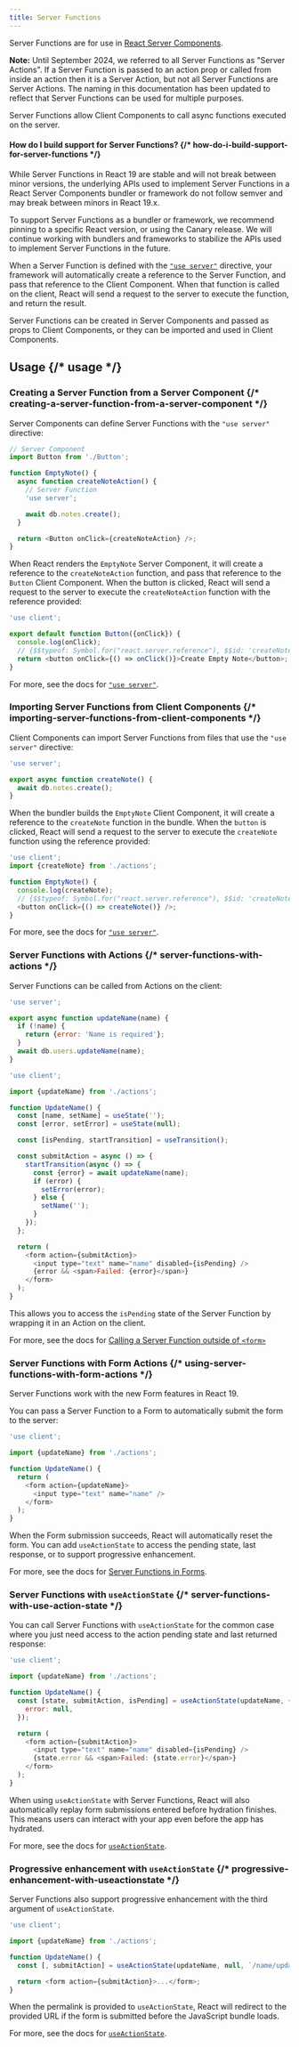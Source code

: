 ```yaml
---
title: Server Functions
---
```


<RSC>

Server Functions are for use in [React Server Components](/reference/rsc/server-components).

**Note:** Until September 2024, we referred to all Server Functions as "Server Actions". If a Server Function is passed to an action prop or called from inside an action then it is a Server Action, but not all Server Functions are Server Actions. The naming in this documentation has been updated to reflect that Server Functions can be used for multiple purposes.

</RSC>

<Intro>

Server Functions allow Client Components to call async functions executed on the server.

</Intro>

<InlineToc />

<Note>

#### How do I build support for Server Functions? {/* how-do-i-build-support-for-server-functions */}

While Server Functions in React 19 are stable and will not break between minor versions, the underlying APIs used to implement Server Functions in a React Server Components bundler or framework do not follow semver and may break between minors in React 19.x.

To support Server Functions as a bundler or framework, we recommend pinning to a specific React version, or using the Canary release. We will continue working with bundlers and frameworks to stabilize the APIs used to implement Server Functions in the future.

</Note>

When a Server Function is defined with the [`"use server"`](/reference/rsc/use-server) directive, your framework will automatically create a reference to the Server Function, and pass that reference to the Client Component. When that function is called on the client, React will send a request to the server to execute the function, and return the result.

Server Functions can be created in Server Components and passed as props to Client Components, or they can be imported and used in Client Components.

## Usage {/* usage */}

### Creating a Server Function from a Server Component {/* creating-a-server-function-from-a-server-component */}

Server Components can define Server Functions with the `"use server"` directive:

```js [[2, 7, "'use server'"], [1, 5, "createNoteAction"], [1, 12, "createNoteAction"]]
// Server Component
import Button from './Button';

function EmptyNote() {
  async function createNoteAction() {
    // Server Function
    'use server';

    await db.notes.create();
  }

  return <Button onClick={createNoteAction} />;
}
```

When React renders the `EmptyNote` Server Component, it will create a reference to the `createNoteAction` function, and pass that reference to the `Button` Client Component. When the button is clicked, React will send a request to the server to execute the `createNoteAction` function with the reference provided:

```js {5}
'use client';

export default function Button({onClick}) {
  console.log(onClick);
  // {$$typeof: Symbol.for("react.server.reference"), $$id: 'createNoteAction'}
  return <button onClick={() => onClick()}>Create Empty Note</button>;
}
```

For more, see the docs for [`"use server"`](/reference/rsc/use-server).

### Importing Server Functions from Client Components {/* importing-server-functions-from-client-components */}

Client Components can import Server Functions from files that use the `"use server"` directive:

```js [[1, 3, "createNote"]]
'use server';

export async function createNote() {
  await db.notes.create();
}
```

When the bundler builds the `EmptyNote` Client Component, it will create a reference to the `createNote` function in the bundle. When the `button` is clicked, React will send a request to the server to execute the `createNote` function using the reference provided:

```js [[1, 2, "createNote"], [1, 5, "createNote"], [1, 7, "createNote"]]
'use client';
import {createNote} from './actions';

function EmptyNote() {
  console.log(createNote);
  // {$$typeof: Symbol.for("react.server.reference"), $$id: 'createNote'}
  <button onClick={() => createNote()} />;
}
```

For more, see the docs for [`"use server"`](/reference/rsc/use-server).

### Server Functions with Actions {/* server-functions-with-actions */}

Server Functions can be called from Actions on the client:

```js [[1, 3, "updateName"]]
'use server';

export async function updateName(name) {
  if (!name) {
    return {error: 'Name is required'};
  }
  await db.users.updateName(name);
}
```

```js [[1, 3, "updateName"], [1, 13, "updateName"], [2, 11, "submitAction"],  [2, 23, "submitAction"]]
'use client';

import {updateName} from './actions';

function UpdateName() {
  const [name, setName] = useState('');
  const [error, setError] = useState(null);

  const [isPending, startTransition] = useTransition();

  const submitAction = async () => {
    startTransition(async () => {
      const {error} = await updateName(name);
      if (error) {
        setError(error);
      } else {
        setName('');
      }
    });
  };

  return (
    <form action={submitAction}>
      <input type="text" name="name" disabled={isPending} />
      {error && <span>Failed: {error}</span>}
    </form>
  );
}
```

This allows you to access the `isPending` state of the Server Function by wrapping it in an Action on the client.

For more, see the docs for [Calling a Server Function outside of `<form>`](/reference/rsc/use-server#calling-a-server-function-outside-of-form)

### Server Functions with Form Actions {/* using-server-functions-with-form-actions */}

Server Functions work with the new Form features in React 19.

You can pass a Server Function to a Form to automatically submit the form to the server:

```js [[1, 3, "updateName"], [1, 7, "updateName"]]
'use client';

import {updateName} from './actions';

function UpdateName() {
  return (
    <form action={updateName}>
      <input type="text" name="name" />
    </form>
  );
}
```

When the Form submission succeeds, React will automatically reset the form. You can add `useActionState` to access the pending state, last response, or to support progressive enhancement.

For more, see the docs for [Server Functions in Forms](/reference/rsc/use-server#server-functions-in-forms).

### Server Functions with `useActionState` {/* server-functions-with-use-action-state */}

You can call Server Functions with `useActionState` for the common case where you just need access to the action pending state and last returned response:

```js [[1, 3, "updateName"], [1, 6, "updateName"], [2, 6, "submitAction"], [2, 9, "submitAction"]]
'use client';

import {updateName} from './actions';

function UpdateName() {
  const [state, submitAction, isPending] = useActionState(updateName, {
    error: null,
  });

  return (
    <form action={submitAction}>
      <input type="text" name="name" disabled={isPending} />
      {state.error && <span>Failed: {state.error}</span>}
    </form>
  );
}
```

When using `useActionState` with Server Functions, React will also automatically replay form submissions entered before hydration finishes. This means users can interact with your app even before the app has hydrated.

For more, see the docs for [`useActionState`](/reference/react/useActionState).

### Progressive enhancement with `useActionState` {/* progressive-enhancement-with-useactionstate */}

Server Functions also support progressive enhancement with the third argument of `useActionState`.

```js [[1, 3, "updateName"], [1, 6, "updateName"], [2, 6, "/name/update"], [3, 6, "submitAction"], [3, 9, "submitAction"]]
'use client';

import {updateName} from './actions';

function UpdateName() {
  const [, submitAction] = useActionState(updateName, null, `/name/update`);

  return <form action={submitAction}>...</form>;
}
```

When the <CodeStep step={2}>permalink</CodeStep> is provided to `useActionState`, React will redirect to the provided URL if the form is submitted before the JavaScript bundle loads.

For more, see the docs for [`useActionState`](/reference/react/useActionState).
